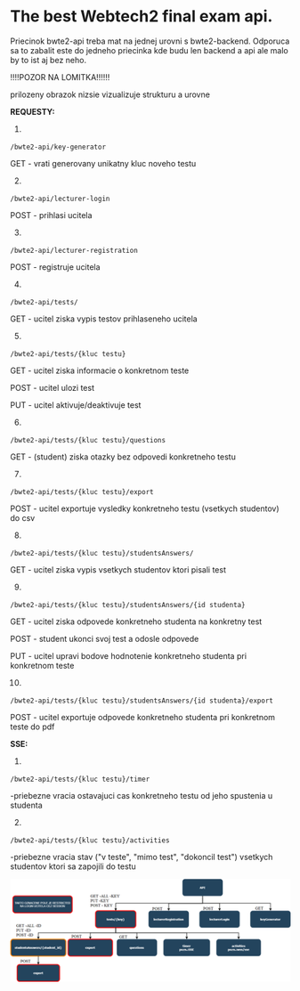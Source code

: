 # The best Webtech2 final exam api.


Priecinok bwte2-api treba mat na jednej urovni s bwte2-backend. Odporuca sa to zabalit este do jedneho priecinka kde budu len backend a api ale malo by to ist aj bez neho.


!!!!POZOR NA LOMITKA!!!!!!

prilozeny obrazok nizsie vizualizuje strukturu a urovne


**REQUESTY:**
  
1.
`/bwte2-api/key-generator`

GET - vrati generovany unikatny kluc noveho testu

  

2.
`/bwte2-api/lecturer-login`

POST - prihlasi ucitela
  


3.
`/bwte2-api/lecturer-registration`

POST - registruje ucitela

  

4.
`/bwte2-api/tests/`

GET - ucitel ziska vypis testov prihlaseneho ucitela
  


5.
`/bwte2-api/tests/{kluc testu}`

GET - ucitel ziska informacie o konkretnom teste

POST - ucitel ulozi test

PUT - ucitel aktivuje/deaktivuje test
  


6.
`/bwte2-api/tests/{kluc testu}/questions`

GET - (student) ziska  otazky bez odpovedi konkretneho testu


  

7.
`/bwte2-api/tests/{kluc testu}/export`

POST - ucitel exportuje vysledky konkretneho testu (vsetkych studentov) do csv

  

8.
`/bwte2-api/tests/{kluc testu}/studentsAnswers/`

GET - ucitel ziska vypis vsetkych studentov ktori pisali test

  

9.
`/bwte2-api/tests/{kluc testu}/studentsAnswers/{id studenta}`

GET - ucitel ziska odpovede konkretneho studenta na konkretny test

POST - student ukonci svoj test a odosle odpovede

PUT - ucitel upravi bodove hodnotenie konkretneho studenta pri konkretnom teste

  

10.
`/bwte2-api/tests/{kluc testu}/studentsAnswers/{id studenta}/export`

POST - ucitel exportuje odpovede konkretneho studenta pri konkretnom teste do pdf

  


**SSE:**
  
1.
`/bwte2-api/tests/{kluc testu}/timer`

-priebezne vracia ostavajuci cas konkretneho testu od jeho spustenia u studenta
  

2.
`/bwte2-api/tests/{kluc testu}/activities`

-priebezne vracia stav ("v teste", "mimo test", "dokoncil test") vsetkych studentov ktori sa zapojili do testu
  



![alt text](./documentation-resources/wte2-api.png)